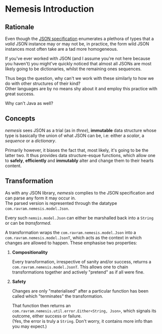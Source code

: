 # Nemesis Introduction

## Rationale
Even though the [JSON specification](https://tools.ietf.org/html/rfc7159) enumerates a plethora of types that a _valid_ JSON instance 
may or may not be, in practice, the form wild JSON instances most often take are a tad more homogeneous. 

If you've ever worked with JSON (and I assume you're not here because you haven't) you might've quickly noticed that almost all JSONs 
are most likely going to be dictionaries, whilst the remaining ones sequences.

Thus begs the question, why can't we work with these similarly to how we do with other structures of their kind?  
Other languages are by no means shy about it and employ this practice with great success.

Why can't Java as well?

## Concepts

_nemesis_ sees JSON as a trial (as in _three_), **immutable** data structure whose type is basically the union of what JSON can be,
i.e: either a _scalar_, a _sequence_ or a _dictionary_.

Primarily however, it biases the fact that, most likely, it's going to be the latter two.
It thus provides data structure-esque functions, which allow one to **safely**, **efficiently** and **immutably** alter and change them to their hearts content.

## Transformation
As with any JSON library, _nemesis_ complies to the JSON specification and can parse any form it may occur in.  
The parsed version is represented through the datatype `com.ravram.nemesis.model.Json`.

Every such `nemsis.model.Json` can either be marshalled back into a `String` or can be _transformed_. 

A transformation wraps the `com.ravram.nemesis.model.Json` into a `com.ravram.nemesis.model.JsonT`, which acts as the context in which
changes are allowed to happen. These emphasise two properties:

1. **Compositionality**
   
   Every transformation, irrespective of sanity and/or success, returns a `com.ravram.nemesis.model.JsonT`.
   This allows one to chain transformations together and actively "pretend" as if all were fine.

2. **Safety**
    
    Changes are only "materialised" after a particular function has been called which "terminates" the transformation. 
    
    That function then returns an `com.ravram.nemesis.util.error.Either<String, Json>`, which signals its outcome, either success or failure.\
    (Yes, the error is truly a `String`. Don't worry, it contains more info than you may expect.)
